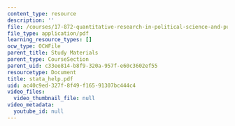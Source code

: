 ```yaml
---
content_type: resource
description: ''
file: /courses/17-872-quantitative-research-in-political-science-and-public-policy-spring-2004/ac40c9ed327f8f49f16591307bc444c4_stata_help.pdf
file_type: application/pdf
learning_resource_types: []
ocw_type: OCWFile
parent_title: Study Materials
parent_type: CourseSection
parent_uid: c33ee814-b8f9-320a-957f-e60c3602ef55
resourcetype: Document
title: stata_help.pdf
uid: ac40c9ed-327f-8f49-f165-91307bc444c4
video_files:
  video_thumbnail_file: null
video_metadata:
  youtube_id: null
---
```

